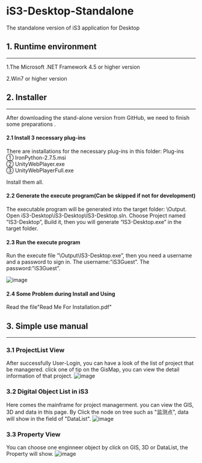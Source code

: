 # iS3-Desktop-Standalone

The standalone version of iS3 application for Desktop

## 1. Runtime environment
--------
   1.The Microsoft .NET Framework 4.5 or higher version
   
   2.Win7 or higher version


## 2. Installer
-------------
After downloading the stand-alone version from GitHub, we need to finish some preparations .

#### 2.1 Install 3 necessary plug-ins
There are installations for the necessary plug-ins in this folder: Plug-ins\
    ① IronPython-2.7.5.msi    
    ② UnityWebPlayer.exe      
    ③ UnityWebPlayerFull.exe 

Install them all.

#### 2.2 Generate the execute program(Can be skipped if not for development)

The executable program will be generated into the target folder: \Output. Open iS3-Desktop\iS3-Desktop\IS3-Desktop.sln.
Choose Project named ”IS3-Desktop”, Build it, then you will generate “IS3-Desktop.exe” in the target folder.

#### 2.3 Run the execute program
Run the execute file ”\Output\IS3-Desktop.exe”, then you need a username and a password to sign in. The username:”iS3Guest”.
The password:”iS3Guest”.

![image](https://github.com/iS3-Project/iS3-Desktop-Standalone/blob/master/images/Login.jpg)

#### 2.4 Some Problem during Install and Using
Read the file"Read Me For Installation.pdf"

## 3. Simple use manual
----------------
### 3.1 ProjectList View
After successfully User-Login, you can have a look of the list of project that be managered. click one of tip on the GisMap, you can view the detail information of that project.
![image](https://github.com/iS3-Project/iS3-Desktop-Standalone/blob/master/images/ProjectList.PNG)

### 3.2 Digital Object List in iS3
Here comes the mainframe for project managerment. you can view the GIS, 3D and data in this page. By Click the node on tree such as "监测点", data will show in the field of "DataList".
![image](https://github.com/iS3-Project/iS3-Desktop-Standalone/blob/master/images/DataList.PNG)

### 3.3 Property View
You can choose one enginneer object by click on GIS, 3D or DataList, the Property will show.
![image](https://github.com/iS3-Project/iS3-Desktop-Standalone/blob/master/images/PropertyShow.PNG)
